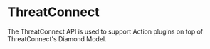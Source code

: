 # ThreatConnect 

The ThreatConnect API is used to support Action plugins on top of ThreatConnect's Diamond Model. 